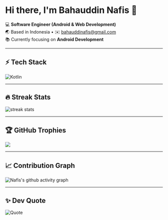 # Hi there, I'm Bahauddin Nafis 👋

💻 **Software Engineer (Android & Web Development)**  
🌏 Based in Indonesia • ✉️ [bahauddinafis@gmail.com](mailto:bahauddinafis@gmail.com)  
📚 Currently focusing on **Android Development**

---

## ⚡ Tech Stack
![Kotlin](https://skillicons.dev/icons?i=kotlin,java,flutter,dart,androidstudio,html,css,js,php,laravel,mysql,git,github,figma,docker,supabase,firebase,postgresql)

---

## 🔥 Streak Stats
<img src="https://github-readme-streak-stats-eight.vercel.app?user=bahauddinnafis&theme=radical&hide_border=true" alt="streak stats"/>

---

## 🏆 GitHub Trophies
<img src="https://github-profile-trophy.vercel.app/?username=bahauddinnafis&theme=radical&margin-w=15&margin-h=15&no-frame=true&no-bg=true" />

---

## 📈 Contribution Graph
![Nafis's github activity graph](https://github-readme-activity-graph.vercel.app/graph?username=bahauddinnafis&theme=redical&hide_border=true&area=true)

---

## ✨ Dev Quote
![Quote](https://quotes-github-readme.vercel.app/api?type=horizontal&theme=radical)

